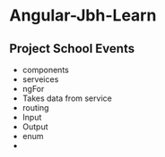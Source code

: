 # Angular-Jbh-Learn

## Project School Events
* components
* serveices
* ngFor
* Takes data from service
* routing
* Input
* Output
* enum
* 